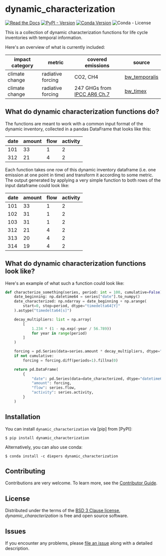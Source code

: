# dynamic_characterization

[![Read the Docs](https://img.shields.io/readthedocs/timex?label=documentation)](https://dynamic-characterization.readthedocs.io/en/latest/)
[![PyPI - Version](https://img.shields.io/pypi/v/dynamic-characterization?color=%2300549f)](https://pypi.org/project/dynamic-characterization/)
[![Conda Version](https://img.shields.io/conda/v/diepers/dynamic_characterization?label=conda)](https://anaconda.org/diepers/dynamic_characterization)
![Conda - License](https://img.shields.io/conda/l/diepers/bw_timex)

This is a collection of dynamic characterization functions for life cycle inventories with temporal information. 

Here's an overview of what is currently included:

| impact category | metric | covered emissions | source
|-------|----------|----------|--|
| climate change | radiative forcing | CO2, CH4 |[bw_temporalis](https://github.com/brightway-lca/bw_temporalis/tree/main)|
| climate change | radiative forcing | 247 GHGs from [IPCC AR6 Ch.7](https://www.ipcc.ch/report/ar6/wg1/chapter/chapter-7/) |[bw_timex](https://github.com/brightway-lca/bw_timex/tree/main)|

## What do dynamic characterization functions do?

The functions are meant to work with a common input format of the dynamic inventory, collected in a pandas DataFrame that looks like this:

| date | amount | flow | activity |
|-------|-------|------|----------|
| 101   | 33    | 1    | 2        |
| 312   | 21    | 4    | 2        |

Each function takes one row of this dynamic inventory dataframe (i.e. one emission at one point in time) and transform it according to some metric. The output generated by applying a very simple function to both rows of the input dataframe could look like:

| date | amount | flow | activity |
|------|--------|------|----------|
| 101  | 33     | 1    | 2        |
| 102  | 31     | 1    | 2        |
| 103  | 31     | 1    | 2        |
| 312  | 21     | 4    | 2        |
| 313  | 20     | 4    | 2        |
| 314  | 19     | 4    | 2        |

## What do dynamic characterization functions look like?

Here's an example of what such a function could look like:

```python
def characterize_something(series, period: int = 100, cumulative=False) -> pd.DataFrame:
    date_beginning: np.datetime64 = series["date"].to_numpy()
    date_characterized: np.ndarray = date_beginning + np.arange(
        start=0, stop=period, dtype="timedelta64[Y]"
    ).astype("timedelta64[s]")

    decay_multipliers: list = np.array(
        [
            1.234 * (1 - np.exp(-year / 56.789))
            for year in range(period)
        ]
    )

    forcing = pd.Series(data=series.amount * decay_multipliers, dtype="float64")
    if not cumulative:
        forcing = forcing.diff(periods=1).fillna(0)

    return pd.DataFrame(
        {
            "date": pd.Series(data=date_characterized, dtype="datetime64[s]"),
            "amount": forcing,
            "flow": series.flow,
            "activity": series.activity,
        }
    )
````

## Installation

You can install `dynamic_characterization` via [pip] from [PyPI]:

```console
$ pip install dynamic_characterization
```

Alternatively, you can also use conda:

```console
$ conda install -c diepers dynamic_characterization
```

## Contributing

Contributions are very welcome.
To learn more, see the [Contributor Guide][Contributor Guide].

## License

Distributed under the terms of the [BSD 3 Clause license][License],
_dynamic_characterization_ is free and open source software.

## Issues

If you encounter any problems,
please [file an issue][Issue Tracker] along with a detailed description.


<!-- github-only -->

[command-line reference]: https://dynamic-characterization.readthedocs.io/en/latest/usage.html
[License]: https://github.com/TimoDiepers/dynamic_characterization/blob/main/LICENSE
[Contributor Guide]: https://github.com/TimoDiepers/dynamic_characterization/blob/main/CONTRIBUTING.md
[Issue Tracker]: https://github.com/TimoDiepers/dynamic_characterization/issues
